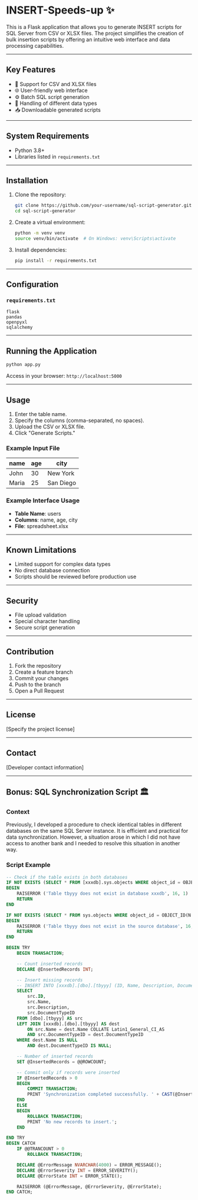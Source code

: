# INSERT-Speeds-up ✨

This is a Flask application that allows you to generate INSERT scripts for SQL Server from CSV or XLSX files. The project simplifies the creation of bulk insertion scripts by offering an intuitive web interface and data processing capabilities.

---

## Key Features

- 📃 Support for CSV and XLSX files
- 🌐 User-friendly web interface
- ⚙️ Batch SQL script generation
- 🔄 Handling of different data types
- 📥 Downloadable generated scripts

---

## System Requirements

- Python 3.8+
- Libraries listed in `requirements.txt`

---

## Installation

1. Clone the repository:

   ```bash
   git clone https://github.com/your-username/sql-script-generator.git
   cd sql-script-generator
   ```

2. Create a virtual environment:

   ```bash
   python -m venv venv
   source venv/bin/activate  # On Windows: venv\Scripts\activate
   ```

3. Install dependencies:

   ```bash
   pip install -r requirements.txt
   ```

---

## Configuration

### `requirements.txt`
```
flask
pandas
openpyxl
sqlalchemy
```

---

## Running the Application

```bash
python app.py
```

Access in your browser: `http://localhost:5000`

---

## Usage

1. Enter the table name.
2. Specify the columns (comma-separated, no spaces).
3. Upload the CSV or XLSX file.
4. Click "Generate Scripts."

### Example Input File

| name   | age | city       |
|--------|-----|------------|
| John   | 30  | New York   |
| Maria  | 25  | San Diego  |

### Example Interface Usage

- **Table Name**: users
- **Columns**: name, age, city
- **File**: spreadsheet.xlsx

---

## Known Limitations

- Limited support for complex data types
- No direct database connection
- Scripts should be reviewed before production use

---

## Security

- File upload validation
- Special character handling
- Secure script generation

---

## Contribution

1. Fork the repository
2. Create a feature branch
3. Commit your changes
4. Push to the branch
5. Open a Pull Request

---

## License

[Specify the project license]

---

## Contact

[Developer contact information]

---

## Bonus: SQL Synchronization Script 🏛

### Context

Previously, I developed a procedure to check identical tables in different databases on the same SQL Server instance. It is efficient and practical for data synchronization. However, a situation arose in which I did not have access to another bank and I needed to resolve this situation in another way.

### Script Example

```sql
-- Check if the table exists in both databases
IF NOT EXISTS (SELECT * FROM [xxxdb].sys.objects WHERE object_id = OBJECT_ID(N'[xxxdb].[dbo].[tbyyy]') AND type in (N'U'))
BEGIN
    RAISERROR ('Table tbyyy does not exist in database xxxdb', 16, 1)
    RETURN
END

IF NOT EXISTS (SELECT * FROM sys.objects WHERE object_id = OBJECT_ID(N'[dbo].[tbyyy]') AND type in (N'U'))
BEGIN
    RAISERROR ('Table tbyyy does not exist in the source database', 16, 1)
    RETURN
END

BEGIN TRY
    BEGIN TRANSACTION;

    -- Count inserted records
    DECLARE @InsertedRecords INT;

    -- Insert missing records
    -- INSERT INTO [xxxdb].[dbo].[tbyyy] (ID, Name, Description, DocumentTypeID)
    SELECT
        src.ID,
        src.Name,
        src.Description,
        src.DocumentTypeID
    FROM [dbo].[tbyyy] AS src
    LEFT JOIN [xxxdb].[dbo].[tbyyy] AS dest
        ON src.Name = dest.Name COLLATE Latin1_General_CI_AS
        AND src.DocumentTypeID = dest.DocumentTypeID
    WHERE dest.Name IS NULL
        AND dest.DocumentTypeID IS NULL;

    -- Number of inserted records
    SET @InsertedRecords = @@ROWCOUNT;

    -- Commit only if records were inserted
    IF @InsertedRecords > 0
    BEGIN
        COMMIT TRANSACTION;
        PRINT 'Synchronization completed successfully. ' + CAST(@InsertedRecords AS VARCHAR(10)) + ' record(s) inserted.';
    END
    ELSE
    BEGIN
        ROLLBACK TRANSACTION;
        PRINT 'No new records to insert.';
    END

END TRY
BEGIN CATCH
    IF @@TRANCOUNT > 0
        ROLLBACK TRANSACTION;

    DECLARE @ErrorMessage NVARCHAR(4000) = ERROR_MESSAGE();
    DECLARE @ErrorSeverity INT = ERROR_SEVERITY();
    DECLARE @ErrorState INT = ERROR_STATE();

    RAISERROR (@ErrorMessage, @ErrorSeverity, @ErrorState);
END CATCH;
```

